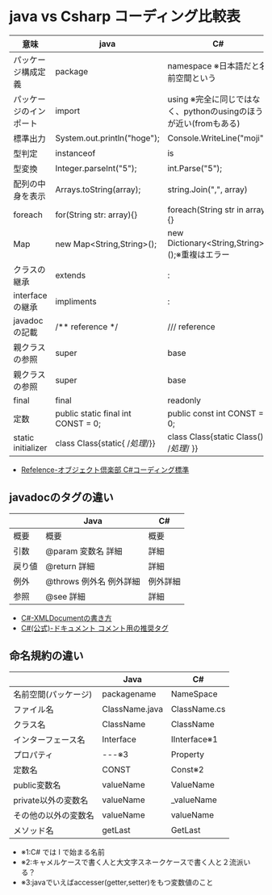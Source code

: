 # java vs Csharp コーディング比較表


|          意味          |                java                |                                C#                                |
|------------------------|------------------------------------|------------------------------------------------------------------|
| パッケージ構成定義         | package                                | namespace ※日本語だと名前空間という                              |
| パッケージのインポート        | import                                    | using ※完全に同じではなく、pythonのusingのほうが近い(fromもある) |
| 標準出力               | System.out.println("hoge");        | Console.WriteLine("moji");                                       |
| 型判定                 | instanceof                         | is                                                               |
| 型変換                 | Integer.parseInt("5");             | int.Parse("5");                                                  |
| 配列の中身を表示         | Arrays.toString(array);              | string.Join(",", array)                                          |
| foreach                | for(String str: array){}           | foreach(String str in array){}                                   |
| Map                    | new Map<String,String>();          | new Dictionary<String,String>();※重複はエラー                    |
| クラスの継承           | extends                              | :                                                                |
| interfaceの継承          | impliments                         | :                                                                |
| javadocの記載          | /** reference */                   | /// reference                                                    |
| 親クラスの参照         | super                                | base                                                             |
| 親クラスの参照         | super                                 | base                                                             |
| final                  | final                              | readonly                                                         |
| 定数                   | public static final int CONST = 0; | public const int CONST = 0;                                      |
| static initializer     | class Class{static{ /*処理*/}}     | class Class{static Class(){ /*処理*/ }}                          |

* [Refelence-オブジェクト倶楽部 C#コーディング標準](http://so-zou.jp/software/tech/programming/tech/coding-standard/data/csharp-coding.pdf)

## javadocのタグの違い

|        |           Java          |                       C#                      |
|--------|-------------------------|-----------------------------------------------|
| 概要   | 概要                    | <summary>概要</summary>                       |
| 引数   | @param 変数名 詳細      | <param name="変数名">詳細</param>             |
| 戻り値 | @return 詳細            | <returns>詳細</returns>                       |
| 例外   | @throws 例外名 例外詳細 | <exception cref="例外名">例外詳細</exception> |
| 参照   | @see 詳細               | <see>詳細</see>                               |

* [C#-XMLDocumentの書き方](http://ufcpp.net/study/csharp/sp_xmldoc.html)
* [C#(公式)-ドキュメント コメント用の推奨タグ](https://msdn.microsoft.com/ja-jp/library/5ast78ax.aspx)

## 命名規約の違い

|                      |      Java      |      C#      |
|----------------------|----------------|--------------|
| 名前空間(パッケージ) | packagename    | NameSpace    |
| ファイル名           | ClassName.java | ClassName.cs |
| クラス名             | ClassName      | ClassName    |
| インターフェース名   | Interface      | IInterface※1 |
| プロパティ           | ---※3          | Property     |
| 定数名               | CONST          | Const※2      |
| public変数名         | valueName      | ValueName    |
| private以外の変数名   | valueName      | _valueName    |
| その他の以外の変数名   | valueName      | valueName    |
| メソッド名           | getLast        | GetLast      |

* ※1:C# では I で始まる名前
* ※2:キャメルケースで書く人と大文字スネークケースで書く人と２流派いる？
* ※3:javaでいえばaccesser(getter,setter)をもつ変数値のこと
